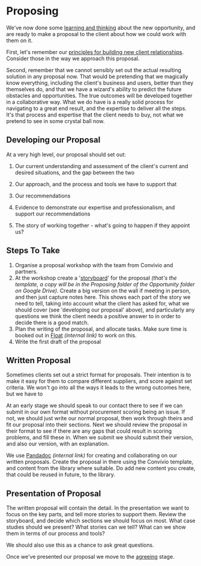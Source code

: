 # Proposing

We've now done some [learning and thinking](/new_client_recipe/learning-and-thinking.md) about the new opportunity, and are ready to make a proposal to the client about how we could work with them on it.

First, let's remember our [principles for building new client relationships](/new_client_recipe/principles-of-building-new-client-relationships.md). Consider those in the way we approach this proposal.

Second, remember that we cannot sensibly set out the actual resulting solution in any proposal now. That would be pretending that we magically know everything, including the client's business and users, better than they themselves do, and that we have a wizard's ability to predict the future obstacles and opportunities. The true outcomes will be developed together in a collaborative way. What we do have is a really solid process for navigating to a great end result, and the expertise to deliver all the steps. It's that process and expertise that the client needs to buy, not what we pretend to see in some crystal ball now.

## Developing our Proposal

At a very high level, our proposal should set out:

1. Our current understanding and assessment of the client's current and desired situations, and the gap between the two

2. Our approach, and the process and tools we have to support that

3. Our recommendations

4. Evidence to demonstrate our expertise and professionalism, and support our recommendations
5. The story of working together - what's going to happen if they appoint us?

## Steps To Take

1. Organise a proposal workshop with the team from Convivio and partners.
2. At the workshop create a '[storyboard](https://docs.google.com/document/d/1ldyxcGL1CS6HpPQoWgf87F7Ul5Tsqr-fl14UnJK6fCg/edit)' for the proposal _\(that's the template, a copy will be in the Proposing folder of the Opportunity folder on Google Drive\)_. Create a big version on the wall if meeting in person, and then just capture notes here. This shows each part of the story we need to tell, taking into account what the client has asked for, what we should cover \(see 'developing our proposal' above\), and particularly any questions we think the client needs a positive answer to in order to decide there is a good match.
3. Plan the writing of the proposal, and allocate tasks. Make sure time is booked out in [Float](https://convivio.float.com/) _\(internal link\)_ to work on this.
4. Write the first draft of the proposal

## Written Proposal

Sometimes clients set out a strict format for proposals. Their intention is to make it easy for them to compare different suppliers, and score against set criteria. We won't go into all the ways it leads to the wrong outcomes here, but we have to

At an early stage we should speak to our contact there to see if we can submit in our own format without procurement scoring being an issue. If not, we should just write our normal proposal, then work through theirs and fit our proposal into their sections. Next we should review the proposal in their format to see if there are any gaps that could result in scoring problems, and fill these in. When we submit we should submit their version, and also our version, with an explanation.

We use [Pandadoc](https://app.pandadoc.com/a/#/dashboard/) _\(internal link\)_ for creating and collaborating on our written proposals. Create the proposal in there using the Convivio template, and content from the library where suitable. Do add new content you create, that could be reused in future, to the library.

## Presentation of Proposal

The written proposal will contain the detail. In the presentation we want to focus on the key parts, and tell more stories to support them. Review the storyboard, and decide which sections we should focus on most. What case studies should we present? What stories can we tell? What can we show them in terms of our process and tools?

We should also use this as a chance to ask great questions.



Once we've presented our proposal we move to the [agreeing](/new_client_recipe/agreeing.md) stage.


